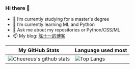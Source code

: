 ### Hi there 👋

<!--
**Cheereus/Cheereus** is a ✨ _special_ ✨ repository because its `README.md` (this file) appears on your GitHub profile.

Here are some ideas to get you started:
-->

- 🔭 I’m currently studying for a master's degree
- 🌱 I’m currently learning ML and Python
- 💬 Ask me about my repositories or Python/CSS/ML
- 📫 My blog: [陈十一的博客](https://www.cheereus.com)

| My GitHub Stats                                                                                                          | Language used most                                                                     |
|--------------------------------------------------------------------------------------------------------------------------|----------------------------------------------------------------------------------------|
| ![Cheereus's github stats](https://github-readme-stats.vercel.app/api?username=Cheereus&show_icons=true&theme=onedark) | ![Top Langs](https://github-readme-stats.vercel.app/api/top-langs/?username=Cheereus) |

<!--
Education and Work Experience
Skills

- HTML&CSS :star::star::star::star:
- Javascript :star::star::star:
- Python :star::star:
- C++ :star:
- 2019.9 - 2022.6 : Wuhan Institute of Technology, Master Degree in Computer Application Technology
- 2016.7 - 2019.7 : Hefei Weimao Network Technology Co., Ltd. Front-end development engineer
- 2011.9 - 2016.6 : Tongji University, Bachelor Degree in Biotechnology
-->
